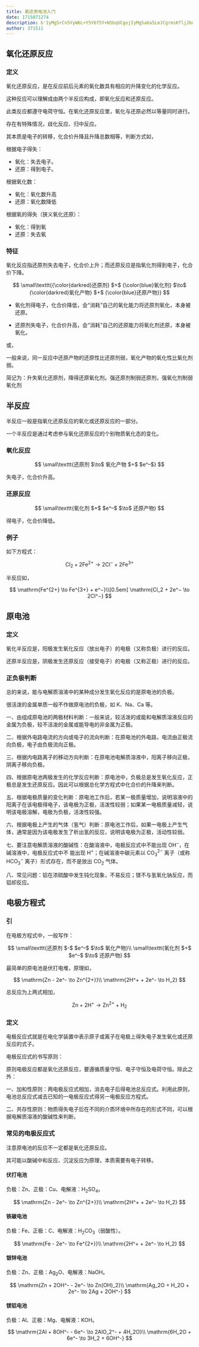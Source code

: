 ```yaml
---
title: 氧还原电池入门
date: 1715071274
description: b'IyMg5rCn5YyW6L+Y5Y6f5Y+N5bqUCgojIyMg5a6a5LmJCgrmsKfljJbov5jljp/lj43lupTvvIzmmK/lnKjlj43lupTliY3lkI7lhYPntKDnmoTmsKfljJbmlbDlhbfmnInnm7jlupTnmoTljYfpmY3lj5jljJbnmoTljJblrablj43lupTjgIIKCui/meenjeWPjeW6lOWPr+S7peeQhuino+aIkOeUseS4pOS4quWNiuWPjeW6lOaehOaIkO+8jOWNs+awp+WMluWPjeW6lOWSjOi/mOWOn+WPjeW6lOOAggoK5q2k57G75Y+N5bqU6YO96YG15a6I55S16I235a6I5oGS44CC5Zyo5rCn5YyW6L+Y5Y6f5Y+N5bqU6YeM77yM5rCn5YyW5LiO6L+Y5Y6f5b+F54S25Lul562J6YeP5ZCM5pe26L+b6KGM44CCCgrlrZjlnKjmnInnibk='
author: 371511
---
```


## 氧化还原反应

### 定义

氧化还原反应，是在反应前后元素的氧化数具有相应的升降变化的化学反应。

这种反应可以理解成由两个半反应构成，即氧化反应和还原反应。

此类反应都遵守电荷守恒。在氧化还原反应里，氧化与还原必然以等量同时进行。

存在有特殊情况，歧化反应、归中反应。

其本质是电子的转移，化合价升降且升降总数相等，判断方式如，

根据电子得失：

- 氧化：失去电子。
- 还原：得到电子。

根据氧化数：

- 氧化：氧化数升高
- 还原：氧化数降低

根据氧的得失（狭义氧化还原）：
- 氧化：得到氧
- 还原：失去氧

### 特征

氧化反应指还原剂失去电子，化合价上升；而还原反应是指氧化剂得到电子，化合价下降。 

$$
\small\texttt{{\color{darkred}还原剂} $+$ {\color{blue}氧化剂} $\to$ {\color{darkred}氧化产物} $+$ {\color{blue}还原产物}}
$$

- 氧化剂得电子，化合价降低，会“消耗”自己的氧化能力将还原剂氧化，本身被还原。

- 还原剂失电子，化合价升高，会“消耗”自己的还原能力将氧化剂还原，本身被氧化。

或，

一般来说，同一反应中还原产物的还原性比还原剂弱，氧化产物的氧化性比氧化剂弱。

简记为：升失氧化还原剂，降得还原氧化剂。强还原剂制弱还原剂，强氧化剂制弱氧化剂

## 半反应

半反应一般是指氧化还原反应的氧化或还原反应的一部分。

一个半反应是通过考虑参与氧化还原反应的个别物质氧化态的变化。

### 氧化反应

$$
\small\texttt{还原剂 $\to$ 氧化产物 $+$ $e^–$}
$$

失电子，化合价升高。

### 还原反应

$$
\small\texttt{氧化剂 $+$ $e^–$ $\to$ 还原产物}
$$

得电子，化合价降低。

### 例子

如下方程式：

$$
\mathrm{Cl_2 + 2Fe^{2+} \to 2Cl^- + 2Fe^{3+}}
$$

半反应如，

$$
\mathrm{Fe^{2+} \to Fe^{3+} + e^−}\\[0.5em]
\mathrm{Cl_2 + 2e^− \to 2Cl^−}
$$

## 原电池

### 定义

氧化半反应是，阳极发生氧化反应（放出电子）的电极（又称负极）进行的反应。

还原半反应是，阴极发生还原反应（接受电子）的电极（又称正极）进行的反应。

### 正负极判断

总的来说，能与电解质溶液中的某种成分发生氧化反应的是原电池的负极。

很活泼的金属单质一般不作做原电池的负极，如 $\text{K}$、$\text{Na}$、$\text{Ca}$ 等。

一、由组成原电池的两极材料判断：一般来说，较活泼的或能和电解质溶液反应的金属为负极，较不活泼的金属或能导电的非金属为正极。

二、根据外电路电流的方向或电子的流向判断：在原电池的外电路，电流由正极流向负极，电子由负极流向正极。

三、根据内电路离子的移动方向判断：在原电池电解质溶液中，阳离子移向正极，阴离子移向负极。

四、根据原电池两极发生的化学反应判断：原电池中，负极总是发生氧化反应，正极总是发生还原反应。因此可以根据总化学方程式中化合价的升降来判断。

五、根据电极质量的变化判断：原电池工作后，若某一极质量增加，说明溶液中的阳离子在该电极得电子，该电极为正极，活泼性较弱；如果某一电极质量减轻，说明该电极溶解，电极为负极，活泼性较强。

六、根据电极上产生的气体（氢气）判断：原电池工作后，如果一电极上产生气体，通常是因为该电极发生了析出氢的反应，说明该电极为正极，活动性较弱。

七、要注意电解质溶液的酸碱性：在酸溶液中，电极反应式中不能出现 $\mathrm{OH^-}$，在碱溶液中，电极反应式中不  能出现 $\mathrm{H^+}$；在碱溶液中碳元素以 $\mathrm{CO_3^{2-}}$ 离子（或称 $\mathrm{HCO_3^-}$ 离子）形式存在，而不是放出 $\mathrm{CO_2}$ 气体。

八、常见问题：铝在浓硫酸中发生钝化现象，不易反应；镁不与氢氧化钠反应，而铝却反应。

## 电极方程式

### 引

在电极方程式中，一般写作：

$$
\small\texttt{还原剂 $-$ $e^–$ $\to$ 氧化产物}\\
\small\texttt{氧化剂 $+$ $e^–$ $\to$ 还原产物}
$$

最简单的原电池是伏打电堆，原理如，

$$
\mathrm{Zn - 2e^- \to Zn^{2+}}\\
\mathrm{2H^+ + 2e^- \to H_2}
$$


总反应为上两式相加，

$$
\mathrm{Zn + 2H^+ \to Zn^{2+} + H_2}
$$

### 定义

电极反应式就是在电化学装置中表示原子或离子在电极上得失电子发生氧化或还原反应的式子。

电极反应式的书写原则：

原则电极反应都是氧化还原反应，要遵循质量守恒、电子守恒及电荷守恒。除此之外：

一、加和性原则：两电极反应式相加，消去电子后得电池总反应式。利用此原则，电池总反应式减去已知的一电极反应式得另一电极反应方程式。

二、共存性原则：物质得失电子后在不同的介质环境中所存在的形式不同，可以根据电解质溶液的酸碱性来判断。

### 常见的电极反应式

注意原电池的反应不一定都是氧化还原反应。

其可能以酸碱中和反应、沉淀反应为原理，本质需要有电子转移。

#### 伏打电池

负极：$\mathrm{Zn}$、正极：$\mathrm{Cu}$、电解液：$\mathrm{H_2SO_4}$。

$$
\mathrm{Zn - 2e^- \to Zn^{2+}}\\
\mathrm{2H^+ + 2e^- \to H_2}
$$

#### 铁碳电池

负极：$\mathrm{Fe}$、正极：$\mathrm{C}$、电解液：$\mathrm{H_2CO_3}$（弱酸性）。

$$
\mathrm{Fe - 2e^- \to Fe^{2+}}\\
\mathrm{2H^+ + 2e^- \to H_2}
$$

#### 银锌电池

负极：$\mathrm{Zn}$、正极：$\mathrm{Ag_2O}$、电解液：$\mathrm{NaOH}$。

$$
\mathrm{Zn + 2OH^- - 2e^- \to Zn(OH)_2}\\
\mathrm{Ag_2O + H_2O + 2e^- \to 2Ag + 2OH^-}
$$

#### 镁铝电池

负极：$\mathrm{Al}$、正极：$\mathrm{Mg}$、电解液：$\mathrm{KOH}$。

$$
\mathrm{2Al + 8OH^- - 6e^- \to 2AlO_2^- + 4H_2O}\\
\mathrm{6H_2O + 6e^- \to 3H_2 + 6OH^-}
$$

